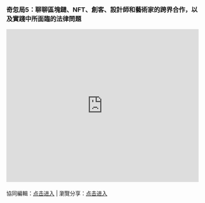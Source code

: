 ### 奇忽局5：聊聊區塊鏈、NFT、創客、設計師和藝術家的跨界合作，以及實踐中所面臨的法律問題

<iframe width="100%" height="400" frameborder="0" src="https://www.mindmeister.com/maps/public_map_shell/1809744087/5-nft?width=600&height=400&z=auto&t=YvHv4vs0mZ&no_logo=1" scrolling="no" style="overflow: hidden; margin-bottom: 5px;">Your browser is not able to display frames. Please visit <a href="https://www.mindmeister.com/1809744087/5-nft?t=YvHv4vs0mZ" target="_blank">奇忽局5：聊聊區塊鏈、NFT、創客、設計師和藝術家的跨界合作，以及實踐中所面臨的法律問題</a> on MindMeister.</iframe>

協同編輯：[点击进入](https://mm.tt/1809744087?t=YvHv4vs0mZ) | 瀏覽分享：[点击进入](https://www.mindmeister.com/1809744087/5-nft)